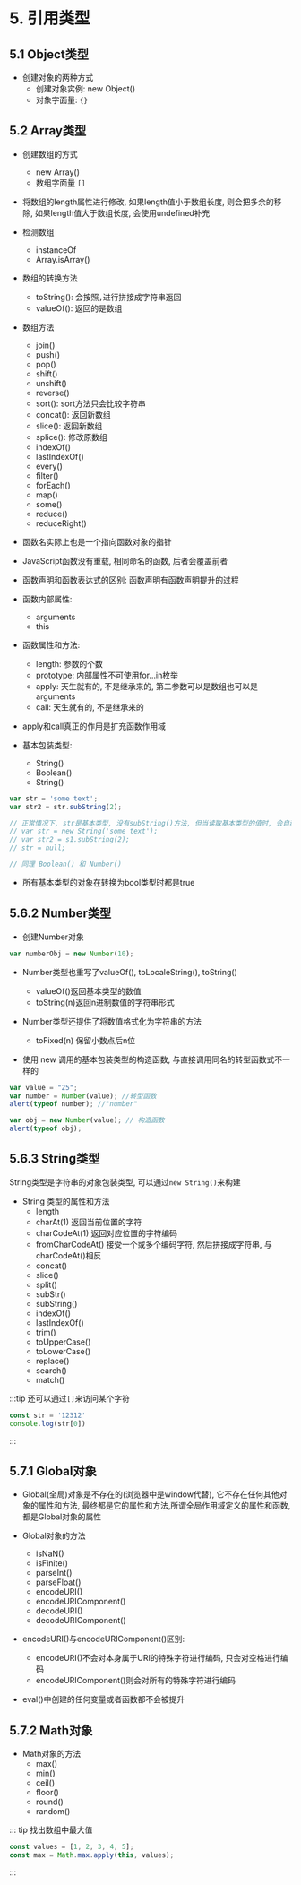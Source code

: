 # 5. 引用类型

## 5.1 Object类型

- 创建对象的两种方式
  - 创建对象实例: new Object()
  - 对象字面量: `{}`

## 5.2 Array类型

- 创建数组的方式
  - new Array()
  - 数组字面量 `[]`

- 将数组的length属性进行修改, 如果length值小于数组长度, 则会把多余的移除, 如果length值大于数组长度, 会使用undefined补充

- 检测数组
  - instanceOf
  - Array.isArray()

- 数组的转换方法
  - toString(): 会按照`,`进行拼接成字符串返回
  - valueOf(): 返回的是数组

- 数组方法
  - join()
  - push()
  - pop()
  - shift()
  - unshift()
  - reverse()
  - sort(): sort方法只会比较字符串
  - concat(): 返回新数组
  - slice(): 返回新数组
  - splice(): 修改原数组
  - indexOf()
  - lastIndexOf()
  - every()
  - filter()
  - forEach()
  - map()
  - some()
  - reduce()
  - reduceRight()

- 函数名实际上也是一个指向函数对象的指针

- JavaScript函数没有重载, 相同命名的函数, 后者会覆盖前者

- 函数声明和函数表达式的区别: 函数声明有函数声明提升的过程

- 函数内部属性:
  - arguments
  - this

- 函数属性和方法: 
  - length: 参数的个数
  - prototype: 内部属性不可使用for...in枚举
  - apply: 天生就有的, 不是继承来的, 第二参数可以是数组也可以是arguments
  - call: 天生就有的, 不是继承来的

- apply和call真正的作用是扩充函数作用域

- 基本包装类型:
  - String()
  - Boolean()
  - String()

```js
var str = 'some text';
var str2 = str.subString(2); 

// 正常情况下, str是基本类型, 没有subString()方法, 但当读取基本类型的值时, 会自动为字符串进行包装类, 一旦执行完毕, 会立即销毁
// var str = new String('some text');
// var str2 = s1.subString(2);
// str = null;

// 同理 Boolean() 和 Number()
```

- 所有基本类型的对象在转换为bool类型时都是true

## 5.6.2 Number类型
- 创建Number对象

```js 
var numberObj = new Number(10);
```
- Number类型也重写了valueOf(), toLocaleString(), toString()
  - valueOf()返回基本类型的数值
  - toString(n)返回n进制数值的字符串形式

- Number类型还提供了将数值格式化为字符串的方法
  - toFixed(n) 保留小数点后n位


- 使用 new 调用的基本包装类型的构造函数, 与直接调用同名的转型函数式不一样的

```js
var value = "25";
var number = Number(value); //转型函数
alert(typeof number); //"number"

var obj = new Number(value); // 构造函数
alert(typeof obj);
```


## 5.6.3 String类型

String类型是字符串的对象包装类型, 可以通过`new String()`来构建

- String 类型的属性和方法
  - length
  - charAt(1) 返回当前位置的字符
  - charCodeAt(1) 返回对应位置的字符编码
  - fromCharCodeAt() 接受一个或多个编码字符, 然后拼接成字符串, 与charCodeAt()相反
  - concat()
  - slice()
  - split()
  - subStr()
  - subString()
  - indexOf()
  - lastIndexOf()
  - trim()
  - toUpperCase()
  - toLowerCase()
  - replace()
  - search()
  - match()

:::tip
还可以通过`[]`来访问某个字符
```js
const str = '12312'
console.log(str[0])
```
:::
## 5.7.1 Global对象

- Global(全局)对象是不存在的(浏览器中是window代替), 它不存在任何其他对象的属性和方法, 最终都是它的属性和方法,所谓全局作用域定义的属性和函数, 都是Global对象的属性

- Global对象的方法
  - isNaN()
  - isFinite()
  - parseInt()
  - parseFloat()
  - encodeURI()
  - encodeURIComponent()
  - decodeURI()
  - decodeURIComponent()

- encodeURI()与encodeURIComponent()区别: 
  - encodeURI()不会对本身属于URI的特殊字符进行编码, 只会对空格进行编码
  - encodeURIComponent()则会对所有的特殊字符进行编码

- eval()中创建的任何变量或者函数都不会被提升

## 5.7.2 Math对象

- Math对象的方法
  - max()
  - min()
  - ceil()
  - floor()
  - round()
  - random()

::: tip 找出数组中最大值

```js
const values = [1, 2, 3, 4, 5];
const max = Math.max.apply(this, values);
```
:::
